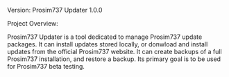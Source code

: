 Version: Prosim737 Updater 1.0.0

Project Overview:

Prosim737 Updater is a tool dedicated to manage Prosim737 update packages. It can install updates stored locally, or donwload and install updates from the official Prosim737 website. It can create backups of a full Prosim737 installation, and restore a backup. Its primary goal is to be used for Prosim737 beta testing.
